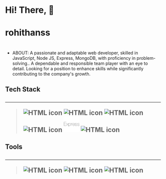 # Hi! There, 💭

# <h1> rohithanss <h1/>

- ABOUT:
  A passionate and adaptable web developer, skilled in JavaScript, Node JS, Express, MongoDB, with proficiency in problem-solving.. A dependable and responsible team   player with an eye to detail. Looking for a position to enhance skills while significantly contributing to the company's growth. 

<h2>Tech Stack<h2/>
  
---
>  <img src="https://cdn-icons-png.flaticon.com/512/732/732212.png" style="width:50px" alt="HTML icon"/>
>  <img src="https://cdn-icons-png.flaticon.com/512/732/732190.png" style="width:50px" alt="HTML icon"/>
>  <img src="https://cdn-icons-png.flaticon.com/512/5968/5968292.png" style="width:50px" alt="HTML icon"/>
>  <img src="https://www.vectorlogo.zone/logos/nodejs/nodejs-icon.svg" style="width:50px" alt="HTML icon"/>
>  <img src="https://raw.githubusercontent.com/github/explore/80688e429a7d4ef2fca1e82350fe8e3517d3494d/topics/express/express.png" style="width:50px" alt="HTML icon"/>
>  <img src="https://cdn.icon-icons.com/icons2/2415/PNG/512/mongodb_original_wordmark_logo_icon_146425.png" style="width:50px" alt="HTML icon"/>

<h2>Tools<h2/>

--- 
> <img src="https://upload.wikimedia.org/wikipedia/commons/thumb/9/9a/Visual_Studio_Code_1.35_icon.svg/768px-Visual_Studio_Code_1.35_icon.svg.png?20210804221519" style="width:50px" alt="HTML icon"/>
> <img src="https://git-scm.com/images/logos/logomark-orange@2x.png" style="width:50px" alt="HTML icon"/>
> <img src="https://github.githubassets.com/images/modules/logos_page/GitHub-Mark.png" style="width:50px" alt="HTML icon"/>
